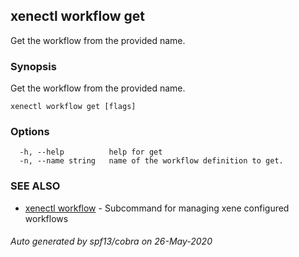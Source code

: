 ## xenectl workflow get

Get the workflow from the provided name.

### Synopsis

Get the workflow from the provided name.

```
xenectl workflow get [flags]
```

### Options

```
  -h, --help          help for get
  -n, --name string   name of the workflow definition to get.
```

### SEE ALSO

* [xenectl workflow](xenectl_workflow.md)	 - Subcommand for managing xene configured workflows

###### Auto generated by spf13/cobra on 26-May-2020
